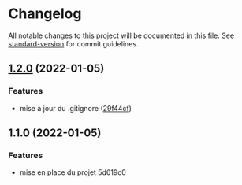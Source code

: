# Changelog

All notable changes to this project will be documented in this file. See [standard-version](https://github.com/conventional-changelog/standard-version) for commit guidelines.

## [1.2.0](https://github.com/PaulineAndrz/Project-Cuisine/compare/v1.1.0...v1.2.0) (2022-01-05)


### Features

* mise à jour du .gitignore ([29f44cf](https://github.com/PaulineAndrz/Project-Cuisine/commit/29f44cf09e11f264d749ba32114b24b165b543d4))

## 1.1.0 (2022-01-05)


### Features

* mise en place du projet 5d619c0
